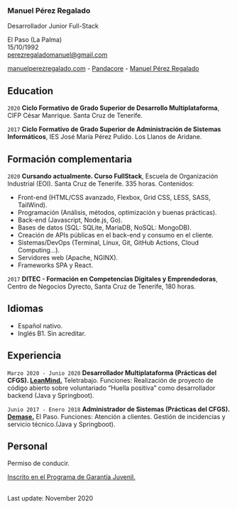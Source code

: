 <meta name="viewport" content="width=device-width, initial-scale=1">
<link rel="stylesheet" href="/md-cv//github-markdown.css">

<article class="markdown-body">

### Manuel Pérez Regalado
Desarrollador Junior Full-Stack

El Paso (La Palma)<br/>
15/10/1992<br/>
perezregaladomanuel@gmail.com<br/>

<div id="webaddress">
  <a href="http://manuelperezregalado.com/"><i class="fas fa-home"></i> manuelperezregalado.com</a> - 
  <a href="https://pandacore.github.io"><i class="fab fa-github"></i> Pandacore</a> - 
  <a href="https://www.linkedin.com/in/manuel-perez-regalado/"><i class="fab fa-linkedin"></i> Manuel Pérez Regalado</a>
</div>

## Education

`2020`
**Ciclo Formativo de Grado Superior de Desarrollo Multiplataforma**, CIFP César Manrique. Santa Cruz de Tenerife.

`2017`
**Ciclo Formativo de Grado Superior de Administración de Sistemas Informáticos**, IES José María Pérez Pulido. Los Llanos de Aridane.

## Formación complementaria

`2020`
**Cursando actualmente. Curso FullStack**, Escuela de Organización Industrial (EOI). Santa Cruz de Tenerife. 335 horas. Contenidos: 

- Front-end (HTML/CSS avanzado, Flexbox, Grid CSS, LESS, SASS, TailWind).
- Programación (Análisis, métodos, optimización y buenas prácticas).
- Back-end (Javascript, Node.js, Go).
- Bases de datos (SQL: SQLite, MariaDB, NoSQL: MongoDB).
- Creación de APIs públicas en el back-end y consumo en el cliente.
- Sistemas/DevOps (Terminal, Linux, Git, GitHub Actions, Cloud Computing...).
- Servidores web (Apache, NGINX).
- Frameworks SPA y React.

`2017`
**DITEC - Formación en Competencias Digitales y Emprendedoras**, Centro de Negocios Dyrecto, Santa Cruz de Tenerife, 180 horas.

## Idiomas

- Español nativo.
- Inglés B1. Sin acreditar.

## Experiencia

`Marzo 2020 - Junio 2020`
**Desarrollador Multiplataforma (Prácticas del CFGS). <a href="https://leanmind.es/es/"> LeanMind.</a>** Teletrabajo. Funciones: Realización de proyecto de código abierto sobre voluntariado “Huella positiva” como desarrollador backend (Java y Springboot).

`Junio 2017 - Enero 2018`
**Administrador de Sistemas (Prácticas del CFGS). <a href="http://www.demasesl.com/"> Demase.</a>** El Paso. Funciones: Atención a clientes. Gestión de incidencias y servicio técnico.(Java y Springboot).


## Personal

Permiso de conducir.

<a href="https://empresas.infoempleo.com/hrtrends/garantia-juvenil-que-beneficios-obtienen-las-empresas-por-la-contratacion-de-jovenes"> Inscrito en el Programa de Garantía Juvenil.</a>

<br/>Last update: November 2020<br/><br/>

</article>


